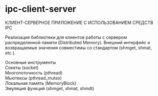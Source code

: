 # ipc-client-server
КЛИЕНТ-СЕРВЕРНОЕ ПРИЛОЖЕНИЕ С ИСПОЛЬЗОВАНИЕМ СРЕДСТВ IPC

Реализация библиотеки для клиентов работы с сервером
распределенной памяти (Distributed Memory). Внешний интерфейс и
возвращаемые значения совместимы со стандартом (shmget,
shmat, etc.).

Основные инструменты  
Сокеты (socket)  
Многопоточность (pthread)  
Мьютексы (pthread_mutex)  
Локальная память (MemoryBlock)  
Эмуляция функций (shmget, shmat, shmdt)
